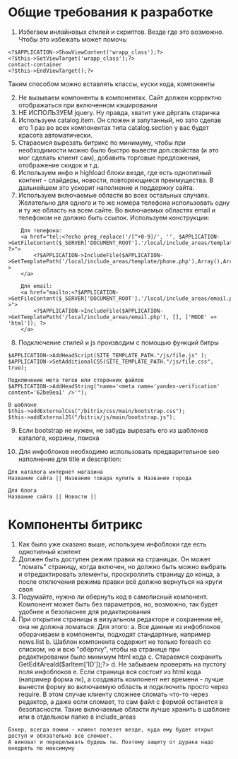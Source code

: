 # Общие требования к разработке

1. Избегаем инлайновых стилей и скриптов. Везде где это возможно. Чтобы это избежать может помочь:
```
<?$APPLICATION->ShowViewContent('wrapp_class');?>
<?$this->SetViewTarget('wrapp_class');?>
contact-container
<?$this->EndViewTarget();?> 
```
Таким способом можно вставлять классы, куски кода, компоненты

2. Не вызываем компоненты в компонентах. Сайт должен корректно отображаться при включенном кэшировании
3. НЕ ИСПОЛЬЗУЕМ jquery. Ну правда, хватит уже дёргать старичка
4. Используем catalog.item. Он сложен и запутанный, но зато сделав его 1 раз во всех компонентах типа catalog.section у вас будет красота автоматически.
5. Стараемся вырезать битрикс по минимуму, чтобы при необходимости можно было быстро вывести доп.свойства (и это мог сделать клиент сам), добавить торговые предложения, отображение скидок и т.д.
6. Используем инфо и highload блоки везде, где есть однотипный контент - слайдеры, новости, повторяющиеся преимущества. В дальнейшем это ускорит наполнение и поддержку сайта.
7. Используем включаемые области во всех остальных случаях. Желательно для одного и то же номера телефона использовать одну и ту же область на всем сайте. Во включаемых областях email и телефоном не должно быть ссылок. Используем конструкции:
```
    Для телефона:
    <a href="tel:<?echo preg_replace('/[^+0-9]/', '', $APPLICATION->GetFileContent($_SERVER['DOCUMENT_ROOT'].'/local/include_areas/template/phone.php')); ?>">
        <?$APPLICATION->IncludeFile($APPLICATION->GetTemplatePath('/local/include_areas/template/phone.php'),Array(),Array('MODE'=>'html'));?>
    </a>
    
    Для email:
    <a href="mailto:<?$APPLICATION->GetFileContent($_SERVER['DOCUMENT_ROOT'].'/local/include_areas/email.php')?>">
        <?$APPLICATION->IncludeFile($APPLICATION->GetTemplatePath('/local/include_areas/email.php'), [], ['MODE' => 'html']); ?>
    </a>
```
8. Подключение стилей и js производим с помощью функций битры
```
$APPLICATION->AddHeadScript(SITE_TEMPLATE_PATH."/js/file.js" );
$APPLICATION->SetAdditionalCSS(SITE_TEMPLATE_PATH."/js/file.css", true);

Подключение мета тегов или сторонних файлов
$APPLICATION->AddHeadString("name='<meta name='yandex-verification' content='62be9ea1' />'");

В шаблоне
$this->addExternalCss("/bitrix/css/main/bootstrap.css");
$this->addExternalJS("/bitrix/js/main/bootstrap.js");
```
9. Если bootstrap не нужен, не забудь вырезать его из шаблонов каталога, корзины, поиска

10. Для инфоблоков необходимо использовать предварительное seo наполнение для title и description: 
```
Для каталога интернет магазина
Название сайта || Название товара купить в Название города

Для блога
Название сайта || Новости ||
```

# Компоненты битрикс

1. Как было уже сказано выше, используем инфоблоки где есть однотипный контент
2. Должен быть доступен режим правки на страницах. Он может "ломать" страницу, когда включен, но должно быть можно выбрать и отредактировать элементы, проскроллить страницу до конца, а после отключения режима правки всё должно вернуться на круги своя
3. Подумайте, нужно ли обернуть код в самописный компонент. Компонент может быть без параметров, но, возможно, так будет удобнее и безопаснее для редактирования
4. При открытии страницы в визуальном редакторе и сохранении её, она не должна ломаться. Для этого:
   a. Все данные из инфоблоков оборачиваем в компоненты, подходят стандартные, например news.list
   b. Шаблон компонента содержит не только foreach со списком, но и всю "обёртку", чтобы на странице при редактировании было минимум html кода
   c. Стараемся сохранить <?=$this->GetEditAreaId($arItem['ID']);?>
   d. Не забываем проверять на пустоту поля инфоблоков
   e. Если страница вся состоит из  html кода (например форма лк), а создавать компонент нет времени - лучше  вынести форму во включаемую область и подключить просто через require. В этом случае клиенту сложнее сломать что-то через редактор, а даже если сломает, то сам файл с формой останется в безопасности. Такие включаемые области лучше хранить в шаблоне или в отдельном папке в include_areas

```
Бэкер, всегда помни - клиент полезет везде, куда ему будет открыт доступ и обязательно все сломает. 
А виноват и переделывать будешь ты. Поэтому защиту от дурака надо внедрять по максимуму
```
